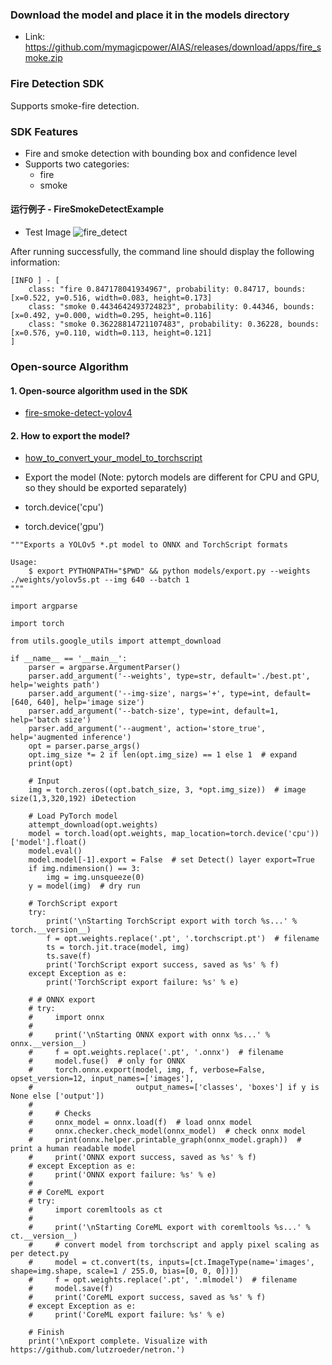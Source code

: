 
### Download the model and place it in the models directory
- Link: https://github.com/mymagicpower/AIAS/releases/download/apps/fire_smoke.zip

### Fire Detection SDK
Supports smoke-fire detection.


### SDK Features

- Fire and smoke detection with bounding box and confidence level
- Supports two categories:
    - fire
    - smoke

#### 运行例子 - FireSmokeDetectExample
- Test Image
![fire_detect](https://aias-home.oss-cn-beijing.aliyuncs.com/AIAS/sec_sdks/images/fire_detect_result.png)

After running successfully, the command line should display the following information:
```text
[INFO ] - [
	class: "fire 0.847178041934967", probability: 0.84717, bounds: [x=0.522, y=0.516, width=0.083, height=0.173]
	class: "smoke 0.4434642493724823", probability: 0.44346, bounds: [x=0.492, y=0.000, width=0.295, height=0.116]
	class: "smoke 0.36228814721107483", probability: 0.36228, bounds: [x=0.576, y=0.110, width=0.113, height=0.121]
]
```

### Open-source Algorithm
#### 1. Open-source algorithm used in the SDK
- [fire-smoke-detect-yolov4](https://github.com/gengyanlei/fire-smoke-detect-yolov4)

#### 2. How to export the model?
- [how_to_convert_your_model_to_torchscript](http://docs.djl.ai/docs/pytorch/how_to_convert_your_model_to_torchscript.html)

- Export the model (Note: pytorch models are different for CPU and GPU, so they should be exported separately)
- torch.device('cpu')
- torch.device('gpu')
```text
"""Exports a YOLOv5 *.pt model to ONNX and TorchScript formats

Usage:
    $ export PYTHONPATH="$PWD" && python models/export.py --weights ./weights/yolov5s.pt --img 640 --batch 1
"""

import argparse

import torch

from utils.google_utils import attempt_download

if __name__ == '__main__':
    parser = argparse.ArgumentParser()
    parser.add_argument('--weights', type=str, default='./best.pt', help='weights path')
    parser.add_argument('--img-size', nargs='+', type=int, default=[640, 640], help='image size')
    parser.add_argument('--batch-size', type=int, default=1, help='batch size')
    parser.add_argument('--augment', action='store_true', help='augmented inference')
    opt = parser.parse_args()
    opt.img_size *= 2 if len(opt.img_size) == 1 else 1  # expand
    print(opt)

    # Input
    img = torch.zeros((opt.batch_size, 3, *opt.img_size))  # image size(1,3,320,192) iDetection

    # Load PyTorch model
    attempt_download(opt.weights)
    model = torch.load(opt.weights, map_location=torch.device('cpu'))['model'].float()
    model.eval()
    model.model[-1].export = False  # set Detect() layer export=True
    if img.ndimension() == 3:
        img = img.unsqueeze(0)
    y = model(img)  # dry run

    # TorchScript export
    try:
        print('\nStarting TorchScript export with torch %s...' % torch.__version__)
        f = opt.weights.replace('.pt', '.torchscript.pt')  # filename
        ts = torch.jit.trace(model, img)
        ts.save(f)
        print('TorchScript export success, saved as %s' % f)
    except Exception as e:
        print('TorchScript export failure: %s' % e)

    # # ONNX export
    # try:
    #     import onnx
    #
    #     print('\nStarting ONNX export with onnx %s...' % onnx.__version__)
    #     f = opt.weights.replace('.pt', '.onnx')  # filename
    #     model.fuse()  # only for ONNX
    #     torch.onnx.export(model, img, f, verbose=False, opset_version=12, input_names=['images'],
    #                       output_names=['classes', 'boxes'] if y is None else ['output'])
    #
    #     # Checks
    #     onnx_model = onnx.load(f)  # load onnx model
    #     onnx.checker.check_model(onnx_model)  # check onnx model
    #     print(onnx.helper.printable_graph(onnx_model.graph))  # print a human readable model
    #     print('ONNX export success, saved as %s' % f)
    # except Exception as e:
    #     print('ONNX export failure: %s' % e)
    #
    # # CoreML export
    # try:
    #     import coremltools as ct
    #
    #     print('\nStarting CoreML export with coremltools %s...' % ct.__version__)
    #     # convert model from torchscript and apply pixel scaling as per detect.py
    #     model = ct.convert(ts, inputs=[ct.ImageType(name='images', shape=img.shape, scale=1 / 255.0, bias=[0, 0, 0])])
    #     f = opt.weights.replace('.pt', '.mlmodel')  # filename
    #     model.save(f)
    #     print('CoreML export success, saved as %s' % f)
    # except Exception as e:
    #     print('CoreML export failure: %s' % e)

    # Finish
    print('\nExport complete. Visualize with https://github.com/lutzroeder/netron.')
```
